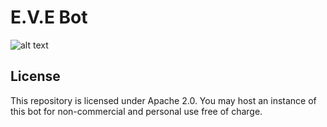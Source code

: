 # E.V.E Bot

![alt text](https://ih1.redbubble.net/image.646644893.4779/st,small,507x507-pad,600x600,f8f8f8.u1.jpg)

## License

This repository is licensed under Apache 2.0.  You may host an instance of this bot for non-commercial and personal use free of charge.
